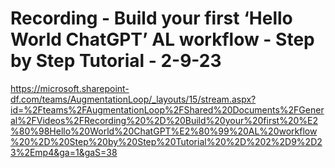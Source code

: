 # Recording - Build your first ‘Hello World ChatGPT’ AL workflow - Step by Step Tutorial - 2-9-23
https://microsoft.sharepoint-df.com/teams/AugmentationLoop/_layouts/15/stream.aspx?id=%2Fteams%2FAugmentationLoop%2FShared%20Documents%2FGeneral%2FVideos%2FRecording%20%2D%20Build%20your%20first%20%E2%80%98Hello%20World%20ChatGPT%E2%80%99%20AL%20workflow%20%2D%20Step%20by%20Step%20Tutorial%20%2D%202%2D9%2D23%2Emp4&ga=1&gaS=38

